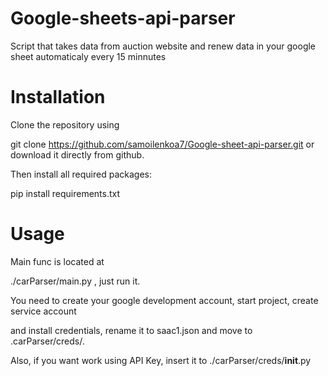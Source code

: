 # Google-sheets-api-parser
Script that takes data from auction website and renew data in your google sheet automaticaly
every 15 minnutes

# Installation
Clone the repository using

git clone https://github.com/samoilenkoa7/Google-sheet-api-parser.git
or download it directly from github.

Then install all required packages:

pip install requirements.txt
# Usage

Main func is located at

./carParser/main.py , just run it.

You need to create your google development account, start project, create service account

and install credentials, rename it to saac1.json and move to .carParser/creds/.

Also, if you want work using API Key, insert it to ./carParser/creds/__init__.py